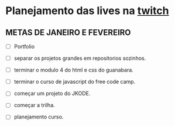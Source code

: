 # Planejamento das lives na [twitch](https://www.twitch.tv/jkoizumii)

## METAS DE JANEIRO E FEVEREIRO
- [ ] Portfolio
- [ ] separar os projetos grandes em repositorios sozinhos.
- [ ] terminar o modulo 4 do html e css do guanabara.
- [ ] terminar o curso de javascript do free code camp.
- [ ] começar um projeto do JKODE.
- [ ] começar a trilha.
- [ ] planejamento curso.

